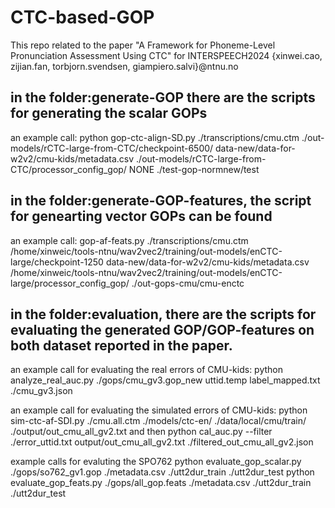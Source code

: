 # CTC-based-GOP
This repo related to the paper "A Framework for Phoneme-Level Pronunciation Assessment Using CTC" for INTERSPEECH2024
{xinwei.cao, zijian.fan, torbjorn.svendsen, giampiero.salvi}@ntnu.no

## in the folder:generate-GOP there are the scripts for generating the scalar GOPs

an example call:
python gop-ctc-align-SD.py ./transcriptions/cmu.ctm ./out-models/rCTC-large-from-CTC/checkpoint-6500/  data-new/data-for-w2v2/cmu-kids/metadata.csv ./out-models/rCTC-large-from-CTC/processor_config_gop/ NONE ./test-gop-normnew/test

## in the folder:generate-GOP-features, the script for genearting vector GOPs can be found
an example call:
gop-af-feats.py ./transcriptions/cmu.ctm /home/xinweic/tools-ntnu/wav2vec2/training/out-models/enCTC-large/checkpoint-1250 data-new/data-for-w2v2/cmu-kids/metadata.csv /home/xinweic/tools-ntnu/wav2vec2/training/out-models/enCTC-large/processor_config_gop/ ./out-gops-cmu/cmu-enctc

## in the folder:evaluation, there are the scripts for evaluating the generated GOP/GOP-features on both dataset reported in the paper. 

an example call for evaluating the real errors of CMU-kids:
python analyze_real_auc.py ./gops/cmu_gv3.gop_new uttid.temp label_mapped.txt ./cmu_gv3.json

an example call for evaluating the simulated errors of CMU-kids:
python sim-ctc-af-SDI.py ./cmu.all.ctm ./models/ctc-en/ ./data/local/cmu/train/ ./output/out_cmu_all_gv2.txt
and then
python cal_auc.py --filter ./error_uttid.txt output/out_cmu_all_gv2.txt ./filtered_out_cmu_all_gv2.json

example calls for evaluting the SPO762
python evaluate_gop_scalar.py ./gops/so762_gv1.gop ./metadata.csv ./utt2dur_train ./utt2dur_test
python evaluate_gop_feats.py ./gops/all_gop.feats ./metadata.csv ./utt2dur_train ./utt2dur_test


